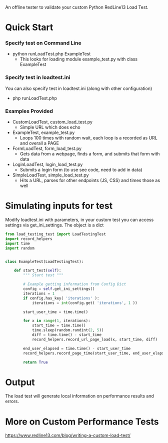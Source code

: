 An offline tester to validate your custom Python RedLine13 Load Test.

# Quick Start
### Specify test on Command Line
* python runLoadTest.php ExampleTest
  * This looks for loading module example_test.py with class ExampleTest

### Specify test in loadtest.ini
  You can also specify test in loadtest.ini (along with other configuration)
  * php runLoadTest.php 

### Examples Provided
- CustomLoadTest, custom_load_test.py
  - Simple URL which does echo
- ExampleTest, example_test.py
  - Loops 100 times with random wait, each loop is a recorded as URL and overall a PAGE
- FormLoadTest, form_load_test.py
  - Gets data from a webpage, finds a form, and submits that form with data
- LoginLoadTest, login_load_test.py
  - Submits a login form (to use see code, need to add in data)
- SimpleLoadTest, simple_load_test.py 
  - Hits a URL, parses for other endpoints (JS, CSS) and times those as well

# Simulating inputs for test
Modify loadtest.ini with parameters, in your custom test you can access settings via get_ini_settings.  The object is a dict

```python
from load_testing_test import LoadTestingTest
import record_helpers
import time
import random


class ExampleTest(LoadTestingTest):

    def start_test(self):
        """ Start test """

        # Example getting information from Config Dict
        config = self.get_ini_settings()
        iterations = 1
        if config.has_key( 'iterations' ):
            iterations = int(config.get( 'iterations', 1 ))

        start_user_time = time.time()

        for x in range(1, iterations):
            start_time = time.time()
            time.sleep(random.randint(2, 5))
            diff = time.time() - start_time
            record_helpers.record_url_page_load(x, start_time, diff)

        end_user_elapsed = time.time() - start_user_time
        record_helpers.record_page_time(start_user_time, end_user_elapsed)

        return True
```

# Output
The load test will generate local information on performance results and errors.

# More on Custom Performance Tests
https://www.redline13.com/blog/writing-a-custom-load-test/

